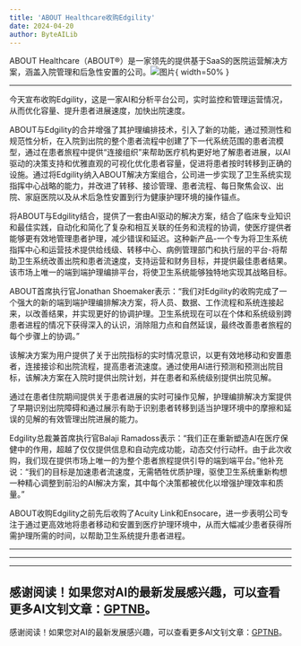 ```yaml
---
title: 'ABOUT Healthcare收购Edgility'
date: 2024-04-20
author: ByteAILib
---
```


ABOUT Healthcare（ABOUT®）是一家领先的提供基于SaaS的医院运营解决方案，涵盖入院管理和后急性安置的公司。![图片](https://ai-techpark.com/wp-content/uploads/2020/06/Buyer-Guide-500x281-1.jpg){ width=50% }

---
今天宣布收购Edgility，这是一家AI和分析平台公司，实时监控和管理运营情况，从而优化容量、提升患者进展速度，加快出院速度。

ABOUT与Edgility的合并增强了其护理编排技术，引入了新的功能，通过预测性和规范性分析，在入院到出院的整个患者流程中创建了下一代系统范围的患者流模型，通过在患者旅程中提供“连接组织”来帮助医疗机构更好地了解患者进展，以AI驱动的决策支持和优雅直观的可视化优化患者容量，促进将患者按时转移到正确的设施。通过将Edgility纳入ABOUT解决方案组合，公司进一步实现了卫生系统实现指挥中心战略的能力，并改进了转移、接诊管理、患者流程、每日聚焦会议、出院、家庭医院以及从术后急性安置到行为健康护理环境的操作锚点。

将ABOUT与Edgility结合，提供了一套由AI驱动的解决方案，结合了临床专业知识和最佳实践，自动化和简化了复杂和相互关联的任务和流程的协调，使医疗提供者能够更有效地管理患者护理，减少错误和延迟。这种新产品-一个专为将卫生系统指挥中心和运营技术提供给线级、转移中心、病例管理部门和执行层的平台-将帮助卫生系统改善出院和患者流速度，支持运营和财务目标，并提供最佳患者结果。该市场上唯一的端到端护理编排平台，将使卫生系统能够独特地实现其战略目标。

ABOUT首席执行官Jonathan Shoemaker表示：“我们对Edgility的收购完成了一个强大的新的端到端护理编排解决方案，将人员、数据、工作流程和系统连接起来，以改善结果，并实现更好的协调护理。卫生系统现在可以在个体和系统级别跨患者进程的情况下获得深入的认识，消除阻力点和自然延误，最终改善患者旅程的每个步骤上的协调。”

该解决方案为用户提供了关于出院指标的实时情况意识，以更有效地移动和安置患者，连接接诊和出院流程，提高患者流速度。通过使用AI进行预测和预测出院目标，该解决方案在入院时提供出院计划，并在患者和系统级别提供出院见解。

通过在患者住院期间提供关于患者进展的实时可操作见解，护理编排解决方案提供了早期识别出院障碍和通过展示有助于识别患者转移到适当护理环境中的摩擦和延误的见解的有效管理出院进展的能力。

Edgility总裁兼首席执行官Balaji Ramadoss表示：“我们正在重新塑造AI在医疗保健中的作用，超越了仅仅提供信息和自动完成功能，动态交付行动杆。由于此次收购，我们现在提供市场上唯一的为整个患者旅程提供引导的端到端平台。”他补充说：“我们的目标是加速患者流速度，无需牺牲优质护理，驱使卫生系统重新构想一种精心调整到前沿的AI解决方案，其中每个决策都被优化以增强护理效率和质量。”

ABOUT收购Edgility之前先后收购了Acuity Link和Ensocare，进一步表明公司专注于通过更高效地将患者移动和安置到医疗护理环境中，从而大幅减少患者获得所需护理所需的时间，以帮助卫生系统提升患者进程。

---
---

---
感谢阅读！如果您对AI的最新发展感兴趣，可以查看更多AI文钊文章：[GPTNB](https://gptnb.com)。
---
感谢阅读！如果您对AI的最新发展感兴趣，可以查看更多AI文钊文章：[GPTNB](https://gptnb.com)。